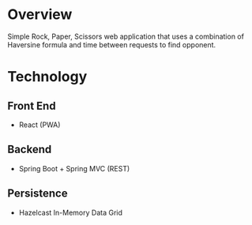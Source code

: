 # Overview

Simple Rock, Paper, Scissors web application that uses a combination of Haversine formula and time between requests to find opponent.

# Technology

## Front End
- React (PWA)

## Backend
- Spring Boot + Spring MVC (REST)

## Persistence
- Hazelcast In-Memory Data Grid